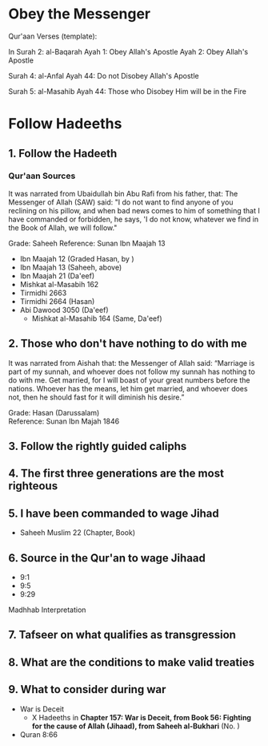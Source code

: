 # Obey the Messenger
Qur'aan Verses (template):

In Surah 2: al-Baqarah
Ayah 1: Obey Allah's Apostle
Ayah 2: Obey Allah's Apostle

Surah 4: al-Anfal
Ayah 44: Do not Disobey Allah's Apostle

Surah 5: al-Masahib
Ayah 44: Those who Disobey Him will be in the Fire
# Follow Hadeeths
## 1. Follow the Hadeeth

### Qur'aan Sources


It was narrated from Ubaidullah bin Abu Rafi from his father, that:
The Messenger of Allah (SAW) said: "I do not want to find anyone of you reclining on his pillow, and when bad news comes to him of something that I have commanded or forbidden, he says, 'I do not know, whatever we find in the Book of Allah, we will follow."

Grade: Saheeh
Reference: Sunan Ibn Maajah 13

- Ibn Maajah 12 (Graded Hasan, by )
- Ibn Maajah 13 (Saheeh, above)
- Ibn Maajah 21 (Da'eef)
- Mishkat al-Masabih 162 
- Tirmidhi 2663 
- Tirmidhi 2664 (Hasan)
- Abi Dawood 3050 (Da'eef)
	- Mishkat al-Masahib 164 (Same, Da'eef)


## 2. Those who don't have nothing to do with me
It was narrated from Aishah that:
the Messenger of Allah said: “Marriage is part of my sunnah, and whoever does not follow my sunnah has nothing to do with me. Get married, for I will boast of your great numbers before the nations. Whoever has the means, let him get married, and whoever does not, then he should fast for it will diminish his desire.”

Grade: Hasan (Darussalam)		
Reference: Sunan Ibn Majah 1846

## 3. Follow the rightly guided caliphs

## 4. The first three generations are the most righteous

## 5. I have been commanded to wage Jihad
- Saheeh Muslim 22 (Chapter, Book)

## 6. Source in the Qur'an to wage Jihaad
- 9:1
- 9:5
- 9:29

Madhhab Interpretation

## 7. Tafseer on what qualifies as transgression

## 8. What are the conditions to make valid treaties
## 9. What to consider during war
- War is Deceit
	- X Hadeeths in **Chapter 157: War is Deceit, from Book 56: Fighting for the cause of Allah (Jihaad), from Saheeh al-Bukhari** (No. )
- Quran 8:66